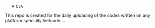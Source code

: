        # DSA
This repo is created for the daily uploading of the codes written on any platform specially leetcode....                      

